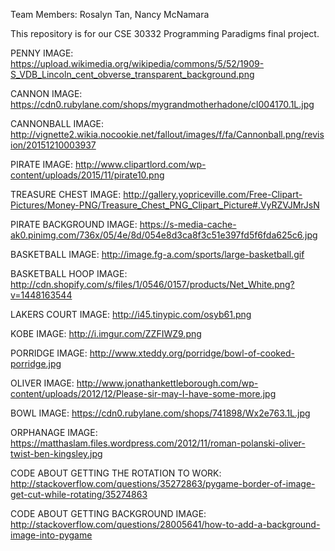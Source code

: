 Team Members: Rosalyn Tan, Nancy McNamara

This repository is for our CSE 30332 Programming Paradigms final project.

PENNY IMAGE:
https://upload.wikimedia.org/wikipedia/commons/5/52/1909-S_VDB_Lincoln_cent_obverse_transparent_background.png

CANNON IMAGE:
https://cdn0.rubylane.com/shops/mygrandmotherhadone/cl004170.1L.jpg

CANNONBALL IMAGE:
http://vignette2.wikia.nocookie.net/fallout/images/f/fa/Cannonball.png/revision/20151210003937

PIRATE IMAGE:
http://www.clipartlord.com/wp-content/uploads/2015/11/pirate10.png

TREASURE CHEST IMAGE:
http://gallery.yopriceville.com/Free-Clipart-Pictures/Money-PNG/Treasure_Chest_PNG_Clipart_Picture#.VyRZVJMrJsN

PIRATE BACKGROUND IMAGE:
https://s-media-cache-ak0.pinimg.com/736x/05/4e/8d/054e8d3ca8f3c51e397fd5f6fda625c6.jpg

BASKETBALL IMAGE:
http://image.fg-a.com/sports/large-basketball.gif

BASKETBALL HOOP IMAGE:
http://cdn.shopify.com/s/files/1/0546/0157/products/Net_White.png?v=1448163544

LAKERS COURT IMAGE:
http://i45.tinypic.com/osyb61.png

KOBE IMAGE:
http://i.imgur.com/ZZFIWZ9.png

PORRIDGE IMAGE:
http://www.xteddy.org/porridge/bowl-of-cooked-porridge.jpg

OLIVER IMAGE:
http://www.jonathankettleborough.com/wp-content/uploads/2012/12/Please-sir-may-I-have-some-more.jpg

BOWL IMAGE:
https://cdn0.rubylane.com/shops/741898/Wx2e763.1L.jpg

ORPHANAGE IMAGE:
https://matthaslam.files.wordpress.com/2012/11/roman-polanski-oliver-twist-ben-kingsley.jpg

CODE ABOUT GETTING THE ROTATION TO WORK:
http://stackoverflow.com/questions/35272863/pygame-border-of-image-get-cut-while-rotating/35274863

CODE ABOUT GETTING BACKGROUND IMAGE:
http://stackoverflow.com/questions/28005641/how-to-add-a-background-image-into-pygame

